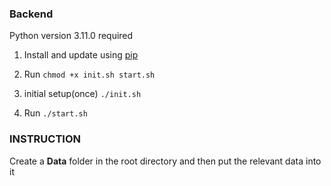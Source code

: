 ### Backend

Python version 3.11.0 required

1. Install and update using [pip](https://pip.pypa.io/en/stable/getting-started/)

2. Run ```chmod +x init.sh start.sh```

3. initial setup(once) ```./init.sh```

4. Run ```./start.sh```

### INSTRUCTION

Create a **Data** folder in the root directory and then put the relevant data into it

